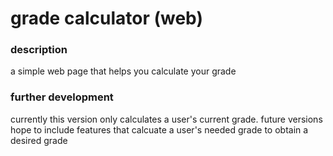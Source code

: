 # grade calculator (web)

### description
a simple web page that helps you calculate your grade

### further development
currently this version only calculates a user's current grade. future versions hope to include features that calcuate a user's needed grade to obtain a desired grade

